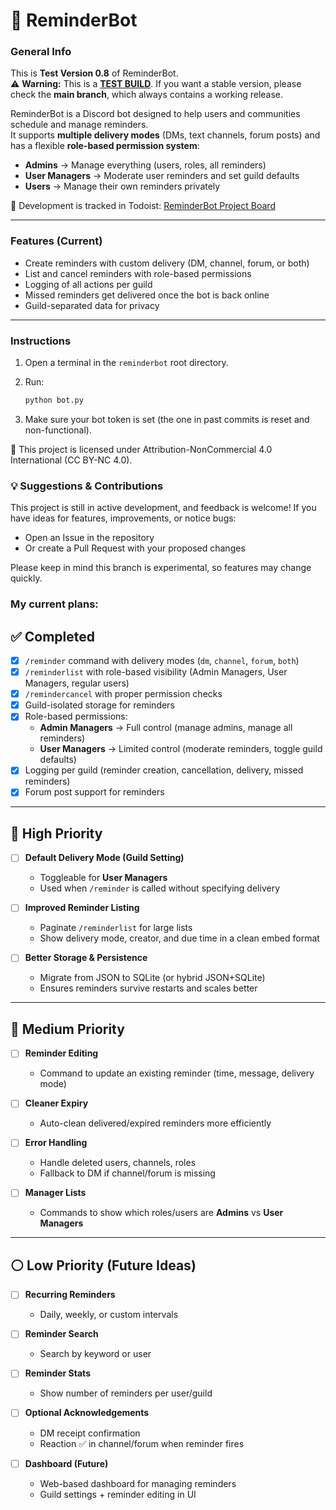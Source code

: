 # 📌 ReminderBot

### General Info
This is **Test Version 0.8** of ReminderBot.  
⚠️ **Warning:** This is a <ins>**TEST BUILD**</ins>. If you want a stable version, please check the **main branch**, which always contains a working release.  

ReminderBot is a Discord bot designed to help users and communities schedule and manage reminders.  
It supports **multiple delivery modes** (DMs, text channels, forum posts) and has a flexible **role-based permission system**:  
- **Admins** → Manage everything (users, roles, all reminders)  
- **User Managers** → Moderate user reminders and set guild defaults  
- **Users** → Manage their own reminders privately  

🔗 Development is tracked in Todoist: [ReminderBot Project Board](https://app.todoist.com/app/task/reminderbot-totallity-6crrqjjG8v8xpXhp)  

---

### Features (Current)
- Create reminders with custom delivery (DM, channel, forum, or both)  
- List and cancel reminders with role-based permissions  
- Logging of all actions per guild  
- Missed reminders get delivered once the bot is back online  
- Guild-separated data for privacy

---

### Instructions
1. Open a terminal in the `reminderbot` root directory.  
2. Run:  

   ```bash
   python bot.py
3. Make sure your bot token is set (the one in past commits is reset and non-functional).

📜 This project is licensed under Attribution-NonCommercial 4.0 International (CC BY-NC 4.0).

### 💡 Suggestions & Contributions

This project is still in active development, and feedback is welcome!
If you have ideas for features, improvements, or notice bugs:
- Open an Issue in the repository
- Or create a Pull Request with your proposed changes

Please keep in mind this branch is experimental, so features may change quickly.

### My current plans:

## ✅ Completed
- [x] `/reminder` command with delivery modes (`dm`, `channel`, `forum`, `both`)  
- [x] `/reminderlist` with role-based visibility (Admin Managers, User Managers, regular users)  
- [x] `/remindercancel` with proper permission checks  
- [x] Guild-isolated storage for reminders  
- [x] Role-based permissions:
  - **Admin Managers** → Full control (manage admins, manage all reminders)  
  - **User Managers** → Limited control (moderate reminders, toggle guild defaults)  
- [x] Logging per guild (reminder creation, cancellation, delivery, missed reminders)  
- [x] Forum post support for reminders  

---

## 🔹 High Priority
- [ ] **Default Delivery Mode (Guild Setting)**  
  - Toggleable for **User Managers**  
  - Used when `/reminder` is called without specifying delivery  

- [ ] **Improved Reminder Listing**  
  - Paginate `/reminderlist` for large lists  
  - Show delivery mode, creator, and due time in a clean embed format  

- [ ] **Better Storage & Persistence**  
  - Migrate from JSON to SQLite (or hybrid JSON+SQLite)  
  - Ensures reminders survive restarts and scales better  

---

## 🔸 Medium Priority
- [ ] **Reminder Editing**  
  - Command to update an existing reminder (time, message, delivery mode)  

- [ ] **Cleaner Expiry**  
  - Auto-clean delivered/expired reminders more efficiently  

- [ ] **Error Handling**  
  - Handle deleted users, channels, roles  
  - Fallback to DM if channel/forum is missing  

- [ ] **Manager Lists**  
  - Commands to show which roles/users are **Admins** vs **User Managers**  

---

## ⚪ Low Priority (Future Ideas)
- [ ] **Recurring Reminders**  
  - Daily, weekly, or custom intervals  

- [ ] **Reminder Search**  
  - Search by keyword or user  

- [ ] **Reminder Stats**  
  - Show number of reminders per user/guild  

- [ ] **Optional Acknowledgements**  
  - DM receipt confirmation  
  - Reaction ✅ in channel/forum when reminder fires  

- [ ] **Dashboard (Future)**  
  - Web-based dashboard for managing reminders  
  - Guild settings + reminder editing in UI  
